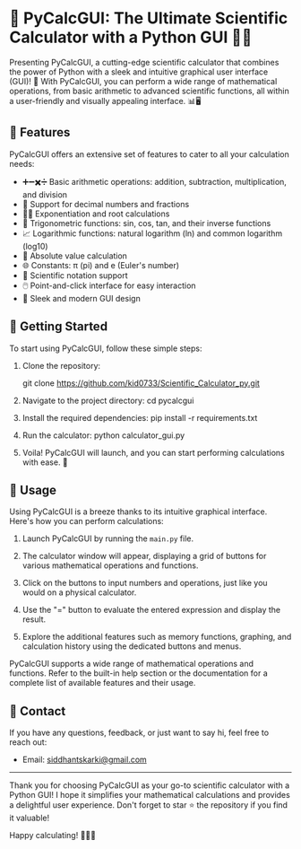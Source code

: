 # 🧮 PyCalcGUI: The Ultimate Scientific Calculator with a Python GUI 🐍✨

Presenting PyCalcGUI, a cutting-edge scientific calculator that combines the power of Python with a sleek and intuitive graphical user interface (GUI)! 🎉 With PyCalcGUI, you can perform a wide range of mathematical operations, from basic arithmetic to advanced scientific functions, all within a user-friendly and visually appealing interface. 📊🖥️

## 🌟 Features

PyCalcGUI offers an extensive set of features to cater to all your calculation needs:

- ➕➖✖️➗ Basic arithmetic operations: addition, subtraction, multiplication, and division
- 🔢 Support for decimal numbers and fractions
- 🔼🔽 Exponentiation and root calculations
- 📐 Trigonometric functions: sin, cos, tan, and their inverse functions
- 📈 Logarithmic functions: natural logarithm (ln) and common logarithm (log10)
- 🔢 Absolute value calculation
- 🌐 Constants: π (pi) and e (Euler's number)
- 🧪 Scientific notation support
- 🖱️ Point-and-click interface for easy interaction
- 🎨 Sleek and modern GUI design


## 🚀 Getting Started

To start using PyCalcGUI, follow these simple steps:

1. Clone the repository:

   git clone https://github.com/kid0733/Scientific_Calculator_py.git



2. Navigate to the project directory:
cd pycalcgui



3. Install the required dependencies:
pip install -r requirements.txt



4. Run the calculator:
python calculator_gui.py



5. Voila! PyCalcGUI will launch, and you can start performing calculations with ease. 🎉

## 📖 Usage

Using PyCalcGUI is a breeze thanks to its intuitive graphical interface. Here's how you can perform calculations:

1. Launch PyCalcGUI by running the `main.py` file.

2. The calculator window will appear, displaying a grid of buttons for various mathematical operations and functions.

3. Click on the buttons to input numbers and operations, just like you would on a physical calculator.

4. Use the "=" button to evaluate the entered expression and display the result.

5. Explore the additional features such as memory functions, graphing, and calculation history using the dedicated buttons and menus.

PyCalcGUI supports a wide range of mathematical operations and functions. Refer to the built-in help section or the documentation for a complete list of available features and their usage.



## 📧 Contact

If you have any questions, feedback, or just want to say hi, feel free to reach out:

- Email: siddhantskarki@gmail.com



---

Thank you for choosing PyCalcGUI as your go-to scientific calculator with a Python GUI! I hope it simplifies your mathematical calculations and provides a delightful user experience. Don't forget to star ⭐ the repository if you find it valuable!

Happy calculating! 🧮✨🐍
